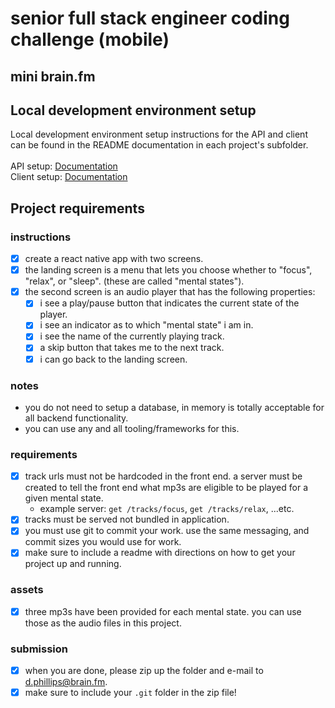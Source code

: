 # senior full stack engineer coding challenge (mobile)

## mini brain.fm

## Local development environment setup

Local development environment setup instructions for the API and client can be found in the README documentation in each project's subfolder.<br /><br />
API setup: [Documentation](./api/brain_fm_api/README.md)<br />
Client setup: [Documentation](./client/Brain-FM-Mini/README.md)

## Project requirements

### instructions
- [X] create a react native app with two screens.
- [X] the landing screen is a menu that lets you choose whether to "focus", "relax", or "sleep". (these are called "mental states").
- [X] the second screen is an audio player that has the following properties:
  - [X] i see a play/pause button that indicates the current state of the player.
  - [X] i see an indicator as to which "mental state" i am in.
  - [X] i see the name of the currently playing track.
  - [X] a skip button that takes me to the next track.
  - [X] i can go back to the landing screen.

### notes
* you do not need to setup a database, in memory is totally acceptable for all backend functionality.
* you can use any and all tooling/frameworks for this.

### requirements
- [X] track urls must not be hardcoded in the front end. a server must be created to tell the front end what mp3s are eligible to be played for a given mental state.
  * example server: `get /tracks/focus`, `get /tracks/relax`, ...etc.
- [X] tracks must be served not bundled in application.
- [X] you must use git to commit your work. use the same messaging, and commit sizes you would use for work.
- [X] make sure to include a readme with directions on how to get your project up and running.

### assets
- [X] three mp3s have been provided for each mental state. you can use those as the audio files in this project.

### submission
- [X] when you are done, please zip up the folder and e-mail to d.phillips@brain.fm.
- [X] make sure to include your `.git` folder in the zip file!

